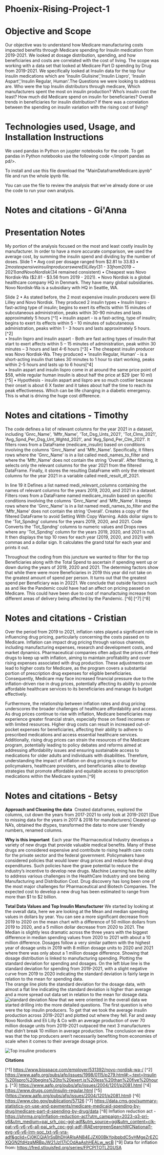 # Phoenix-Rising-Project-1

# Objective and Scope
​Our objective was to understand how Medicare manufacturing costs impacted benefits through Medicare spending for Insulin medication from 2019-2021. We looked at dosage distribution, spending, and how beneficiaries and costs are correlated with the cost of living. 
​The scope was working with a data set that looked at Medicare Part D spending by Drug from 2019-2021. We specifically looked at Insulin data for the top four insulin medications which are 'Insulin Glulisine','Insulin Lispro', 'Insulin Aspart','Insulin Regular, Human'.
​The Questions we were looking to address are. Who were the top Insulin distributors through medicare, Which manufacturers spent the most on insulin production? Who’s insulin cost the least? How much did Medicare spend on insulin for beneficiaries? Overall trends in beneficiaries for insulin distribution? If there was a correlation between the spending on insulin variation with the rising cost of living?

# Technologies used, Usage, and Installation Instructions

We used pandas in Python on juypter notebooks for the code. To get pandas in Python notebooks use the following code </import pandas as pd/>. 

To install and use this file download the "MainDataframeMedicare.ipynb" file and run the whole ipynb file. 

You can use the file to review the analysis that we've already done or use the code to run your own analysis. 

# Notes and citations - Gi'Anna

# Presentation Notes

My portion of the analysis focused on the most and least costly insulin by manufacturer. In order to have a more accurate comparison, we used the average cost, by summing the insulin spend and dividing by the number of doses.
Slide 1
•	Avg cost per dosage ranged from $2.81 to $33.83
•	2 most expensive insulin producers were Eli Lilley ($31 - $33 from 2019-2021) and Novo Nordisk ($34 remained consistent)
•	Cheapest was Novo Nordisk-Wa ($2.81 - $3.56 from 2019 - 2021). 
•	Novo Nordisk is a global healthcare company HQ in Denmark. They have many global subsidiaries. Novo Nordisk-Wa is a subsidiary with HQ in Seattle, WA. 

Slide 2
•	As stated before, the 2 most expensive insulin producers were Eli Lilley and Novo Nordisk. They produced 2 insulin types 
•	Insulin lispro - fast-acting type of insulin; begins to exert its effects within 15 minutes of subcutaneous administration, peaks within 30-90 minutes and lasts approximately 5 hours [^1]	
•	insulin aspart - is a fast-acting, type of insulin; begins to exert its effects within 5 - 10 minutes of subcutaneous administration, peaks within 1 - 3 hours and lasts approximately 5 hours. [^2]	
•	Insulin lispro and insulin aspart - Both are fast acting types of insulin that start to exert affects within 5 – 15 minutes of administration, peak within 30 minutes – 3 hours and last 4-6 hours [^3]	
•	The cheapest insulin producer was Novo Nordisk-Wa. They produced 
•	‘insulin Regular, Human’ - is a short-acting insulin that takes 30 minutes to 1 hour to start working, peaks within 2-5 hours and lasts up to 6 hours[^4] 	
•	Insulin aspart and insulin lispro come in at around the same price point of $58, while regular human insulin is about half the price at $29 (per 10 ml) [^5]
•	Hypothesis -  insulin aspart and lispro are so much costlier because their onset is about 6 X faster and it takes about half the time to reach its peak effectiveness. Which can be life changing in a diabetic emergency. This is what is driving the huge cost difference.

# Notes and citations - Timothy
The code defines a list of relevant columns for the year 2021 in a dataset, including 'Gnrc_Name', 'Mftr_Name', 'Tot_Dsg_Unts_2021', 'Tot_Clms_2021', 'Avg_Spnd_Per_Dsg_Unt_Wghtd_2021', and 'Avg_Spnd_Per_Clm_2021'. It filters rows from a DataFrame (medicare_insulin) based on conditions involving the columns 'Gnrc_Name' and 'Mftr_Name'. Specifically, it filters rows where the 'Gnrc_Name' is in a list called medi_names_to_filter and where the 'Mftr_Name' does not contain the string 'Overall'. After filtering, it selects only the relevant columns for the year 2021 from the filtered DataFrame. Finally, it stores the resulting DataFrame with only the relevant columns for the year 2021 in a variable called medi_result_df_2021.

 In line 19 it Defines a list named medi_relevant_columns containing the names of relevant columns for the years 2019, 2020, and 2021 in a dataset. Filters rows from a DataFrame named medicare_insulin based on specific conditions involving the columns 'Gnrc_Name' and 'Mftr_Name'. It keeps rows where the 'Gnrc_Name' is in a list named medi_names_to_filter and the 'Mftr_Name' does not contain the string 'Overall'. Creates a copy of the filtered DataFrame to avoid Setting With Copy Warning. Adds dollar signs to the 'Tot_Spndng' columns for the years 2019, 2020, and 2021. Code Converts the 'Tot_Spndng' columns to numeric values and Drops rows where any 'Tot_Spndng' column for the years 2019, 2020, and 2021 is null. It then displays the top 10 rows for each year (2019, 2020, and 2021) with commas and a dollar sign. It calculates the grand total for each year and prints it out.

 Throughout the coding from this juncture we wanted to filter for the top Beneficiaries along with the Total Spend to ascertain if spending went up or down during the years of 2019, 2020 and 2021. The determing factors show that while there were more Beneficiaries in 2019 this year did not take on the greatest amount of spend per person. It turns out that the greatest spend per Beneficiary was in 20221. We conclude that outside factors such as and like the Pandemic could have had an affect on pricing passed on Medicare. This could have been due to cost of manufactuing increase from different areas of delivery being affected by the Pandemic. [^6] [^7] [^8]


# Notes and citations - Cristian
Over the period from 2019 to 2021, inflation rates played a significant role in influencing drug pricing, particularly concerning the costs passed on to Medicare. Inflation can impact drug pricing through various channels, including manufacturing expenses, research and development costs, and market dynamics. Pharmaceutical companies often adjust the prices of their drugs to keep up with inflation, aiming to maintain profitability and cover rising expenses associated with drug production. These adjustments can lead to higher costs for Medicare, as the program covers a substantial portion of prescription drug expenses for eligible beneficiaries. Consequently, Medicare may face increased financial pressure due to the inflation-driven rise in drug prices, potentially affecting its ability to provide affordable healthcare services to its beneficiaries and manage its budget effectively.

Furthermore, the relationship between inflation rates and drug pricing underscores the broader challenges of healthcare affordability and access. As drug prices continue to rise with inflation, Medicare beneficiaries may experience greater financial strain, especially those on fixed incomes or with limited resources. Higher drug costs can result in increased out-of-pocket expenses for beneficiaries, affecting their ability to adhere to prescribed medications and access essential healthcare services. Additionally, rising drug prices can strain the resources of the Medicare program, potentially leading to policy debates and reforms aimed at addressing affordability issues and ensuring sustainable access to medications for older adults and individuals with disabilities. Therefore, understanding the impact of inflation on drug pricing is crucial for policymakers, healthcare providers, and beneficiaries alike to develop strategies that promote affordable and equitable access to prescription medications within the Medicare system.[^9]


# Notes and citations - Betsy

**Approach and Cleaning the data**
​ Created dataframes, explored the columns, cut down the years from 2017-2021 to only look at 2019-2021 [Due to missing data for the years in 2017 & 2018 for manufacturers]
Cleaned up NA’s, obtained the dtypes, transformed the data to more user friendly numbers, renamed columns. 

**Why is this important**
​ Each year the Pharmaceutical Industry develops a variety of new drugs that provide valuable medical benefits. Many of these drugs are considered expensive and contribute to rising health care costs for the private sector and the federal government. Policymakers have considered policies that would lower drug prices and reduce federal drug expenditures. Such policies have the grave potential to reduce the industry’s incentive to develop new drugs.
Machine Learning has the ability to address various challenges in the HealthCare Industry and one being Manufacturing and Distribution Cost. Drug discovery has long been one of the most major challenges for Pharmaceutical and Biotech Companies. The expected cost to develop a new drug has been estimated to range from more than $1 to $2 billion.

**Total Data Values and Top Insulin Manufacturer**
​We started by looking at the overall data, here we are looking at the Mean and median spending values in dollars by year. You can see a more significant decrease from 2019 to 2020 on the mean chart with a difference of 50 million dollars from 2019 to 2020, and a  5 million dollar decrease from 2020 to 2021. The Median is slightly less dramatic across the three years with the biggest difference in median spending values from 2020 to 2021 with about a 10 million difference. 
​Dosages follow a very similar pattern with the highest year of dosage units in 2019 with 8 million dosage units to 2020 and 2021 where there was only about a 1 million dosage difference. Showing that dosage distribution is linked to manufacturing spending. 
​Plotting the standard deviation for spending and dosages. On the left blue line is the standard deviation for spending from 2019-2021, with a slight negative curve from 2019 to 2020 indicating the standard deviation is fairly large in relation to the mean for spending data.  
​The orange line plots the standard deviation for the dosage data, with almost a flat line indicating the standard deviation is higher than average and a more spread out data set in relation to the mean for dosage data. 
![standard deviation](Resources//standarddeviation_values_plot.png)
Now that we were oriented in the overall data we started drilling into the more detailed questions. The first question is who were the top insulin producers. To get that we took the average insulin production across 2019-2021 and plotted out where they fell. Far and away Novo Nordisk and Eli Lilly & Co with an average production of over 70 million dosage units from 2019-2021 outpaced the next 3 manufacturers that didn’t break 10 million in average production. The conclusion we drew was that the top producers aren’t necessarily benefiting from economies of scale when it comes to their average dosage price. 

![Top insuline producers](Resources//top_insulin_mftrs.png)

**Citations**

[^1] https://www.biospace.com/employer/531392/novo-nordisk-wa-/	
[^2] https://www.aafp.org/pubs/afp/issues/1998/0115/p279.html#:~:text=Insulin%20lispro%20begins%20to%20exert,is%20less%20than%20five%20hours.
[^3] https://www.aafp.org/pubs/afp/issues/2004/1201/p2081.html 
[^4] https://www.drugs.com/insulin-regular.html	
[^5] (https://www.aafp.org/pubs/afp/issues/2004/1201/p2081.html)
[^6] https://www.cbo.gov/publication/57126
[^7] https://data.cms.gov/summary-statistics-on-use-and-payments/medicare-medicaid-spending-by-drug/medicare-part-d-spending-by-drug/data
[^8] Inflation reduction act - https://phrma.org/inflation-reduction-act?utm_campaign=2023-q3-pri-v6&utm_medium=pai_srh_cpc-ggl-adf&utm_source=ggl&utm_content=clk-pat-v6-v6-v6-all-pai_srh_cpc-ggl-adf-IRAEvergreenSearchWCNational1-evg-v6-v6-lrm-soc_txt-v6-vra-adf&gclid=Cj0KCQiA1rSsBhDHARIsANB4EJZX00BkYpjbpbdC5yHMgeZrEZCXQGN2fdHzqMRBpJW21JzI17iCOdAaAshHEALw_wcB
[^9] Data for inflation from: https://fred.stlouisfed.org/series/FPCPITOTLZGUSA
